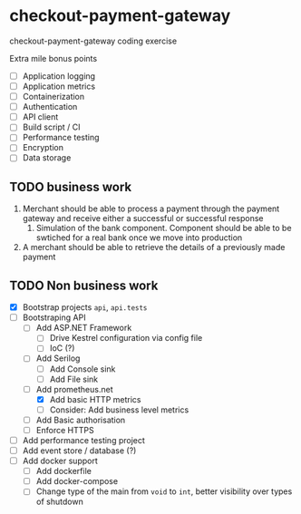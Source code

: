 # checkout-payment-gateway

checkout-payment-gateway coding exercise


Extra mile bonus points

- [ ] Application logging
- [ ] Application metrics
- [ ] Containerization
- [ ] Authentication
- [ ] API client
- [ ] Build script / CI
- [ ] Performance testing
- [ ] Encryption
- [ ] Data storage

## TODO business work

1. Merchant should be able to process a payment through the payment gateway 
and receive either a successful or successful response
    1. Simulation of the bank component. Component should be able to be swtiched for 
    a real bank once we move into production
2. A merchant should be able to retrieve the details of a previously made payment

## TODO Non business work

- [x] Bootstrap projects `api`, `api.tests`
- [ ] Bootstraping API
    - [ ] Add ASP.NET Framework
        - [ ] Drive Kestrel configuration via config file
        - [ ] IoC (?)
    - [ ] Add Serilog
        - [ ] Add Console sink
        - [ ] Add File sink
    - [ ] Add prometheus.net
        - [x] Add basic HTTP metrics
        - [ ] Consider: Add business level metrics
    - [ ] Add Basic authorisation
    - [ ] Enforce HTTPS
- [ ] Add performance testing project
- [ ] Add event store / database (?)
- [ ] Add docker support
    - [ ] Add dockerfile
    - [ ] Add docker-compose
    - [ ] Change type of the main from `void` to `int`, 
    better visibility over types of shutdown